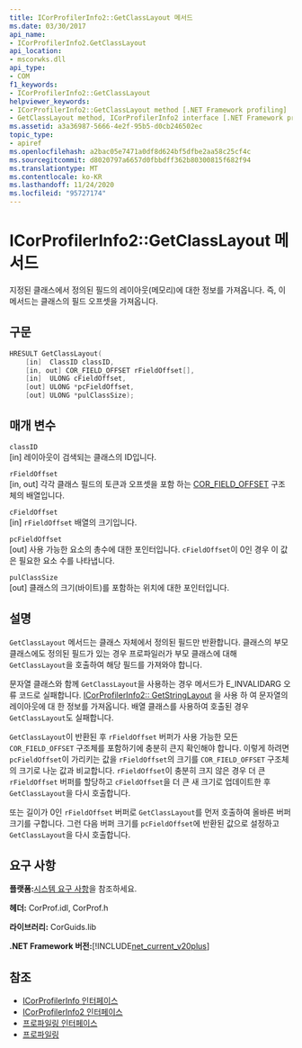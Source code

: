 ```yaml
---
title: ICorProfilerInfo2::GetClassLayout 메서드
ms.date: 03/30/2017
api_name:
- ICorProfilerInfo2.GetClassLayout
api_location:
- mscorwks.dll
api_type:
- COM
f1_keywords:
- ICorProfilerInfo2::GetClassLayout
helpviewer_keywords:
- ICorProfilerInfo2::GetClassLayout method [.NET Framework profiling]
- GetClassLayout method, ICorProfilerInfo2 interface [.NET Framework profiling]
ms.assetid: a3a36987-5666-4e2f-95b5-d0cb246502ec
topic_type:
- apiref
ms.openlocfilehash: a2bac05e7471a0df8d624bf5dfbe2aa58c25cf4c
ms.sourcegitcommit: d8020797a6657d0fbbdff362b80300815f682f94
ms.translationtype: MT
ms.contentlocale: ko-KR
ms.lasthandoff: 11/24/2020
ms.locfileid: "95727174"
---
```

# <a name="icorprofilerinfo2getclasslayout-method"></a>ICorProfilerInfo2::GetClassLayout 메서드

지정된 클래스에서 정의된 필드의 레이아웃(메모리)에 대한 정보를 가져옵니다. 즉, 이 메서드는 클래스의 필드 오프셋을 가져옵니다.  
  
## <a name="syntax"></a>구문  
  
```cpp  
HRESULT GetClassLayout(  
    [in]  ClassID classID,  
    [in, out] COR_FIELD_OFFSET rFieldOffset[],  
    [in]  ULONG cFieldOffset,  
    [out] ULONG *pcFieldOffset,  
    [out] ULONG *pulClassSize);  
```  
  
## <a name="parameters"></a>매개 변수  

 `classID`  
 [in] 레이아웃이 검색되는 클래스의 ID입니다.  
  
 `rFieldOffset`  
 [in, out] 각각 클래스 필드의 토큰과 오프셋을 포함 하는 [COR_FIELD_OFFSET](../metadata/cor-field-offset-structure.md) 구조체의 배열입니다.  
  
 `cFieldOffset`  
 [in] `rFieldOffset` 배열의 크기입니다.  
  
 `pcFieldOffset`  
 [out] 사용 가능한 요소의 총수에 대한 포인터입니다. `cFieldOffset`이 0인 경우 이 값은 필요한 요소 수를 나타냅니다.  
  
 `pulClassSize`  
 [out] 클래스의 크기(바이트)를 포함하는 위치에 대한 포인터입니다.  
  
## <a name="remarks"></a>설명  

 `GetClassLayout` 메서드는 클래스 자체에서 정의된 필드만 반환합니다. 클래스의 부모 클래스에도 정의된 필드가 있는 경우 프로파일러가 부모 클래스에 대해 `GetClassLayout`을 호출하여 해당 필드를 가져와야 합니다.  
  
 문자열 클래스와 함께 `GetClassLayout`을 사용하는 경우 메서드가 E_INVALIDARG 오류 코드로 실패합니다. [ICorProfilerInfo2:: GetStringLayout](icorprofilerinfo2-getstringlayout-method.md) 을 사용 하 여 문자열의 레이아웃에 대 한 정보를 가져옵니다. 배열 클래스를 사용하여 호출된 경우 `GetClassLayout`도 실패합니다.  
  
 `GetClassLayout`이 반환된 후 `rFieldOffset` 버퍼가 사용 가능한 모든 `COR_FIELD_OFFSET` 구조체를 포함하기에 충분히 큰지 확인해야 합니다. 이렇게 하려면 `pcFieldOffset`이 가리키는 값을 `rFieldOffset`의 크기를 `COR_FIELD_OFFSET` 구조체의 크기로 나눈 값과 비교합니다. `rFieldOffset`이 충분히 크지 않은 경우 더 큰 `rFieldOffset` 버퍼를 할당하고 `cFieldOffset`을 더 큰 새 크기로 업데이트한 후 `GetClassLayout`을 다시 호출합니다.  
  
 또는 길이가 0인 `rFieldOffset` 버퍼로 `GetClassLayout`를 먼저 호출하여 올바른 버퍼 크기를 구합니다. 그런 다음 버퍼 크기를 `pcFieldOffset`에 반환된 값으로 설정하고 `GetClassLayout`을 다시 호출합니다.  
  
## <a name="requirements"></a>요구 사항  

 **플랫폼:**[시스템 요구 사항](../../get-started/system-requirements.md)을 참조하세요.  
  
 **헤더:** CorProf.idl, CorProf.h  
  
 **라이브러리:** CorGuids.lib  
  
 **.NET Framework 버전:**[!INCLUDE[net_current_v20plus](../../../../includes/net-current-v20plus-md.md)]  
  
## <a name="see-also"></a>참조

- [ICorProfilerInfo 인터페이스](icorprofilerinfo-interface.md)
- [ICorProfilerInfo2 인터페이스](icorprofilerinfo2-interface.md)
- [프로파일링 인터페이스](profiling-interfaces.md)
- [프로파일링](index.md)
